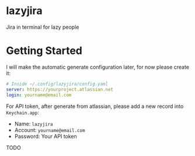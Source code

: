 # lazyjira

Jira in terminal for lazy people

# Getting Started

I will make the automatic generate configuration later, for now please create it:

```yaml
# Inside ~/.config/lazyjira/config.yaml
server: https://yourproject.atlassian.net
login: yourname@email.com
```

For API token, after generate from atlassian, please add a new record into `Keychain.app`:

- Name: `lazyjira`
- Account: `yourname@email.com`
- Password: Your API token

TODO
